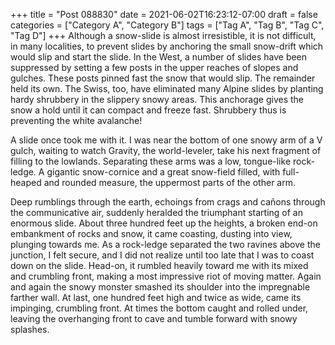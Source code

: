 +++
title = "Post 088830"
date = 2021-06-02T16:23:12-07:00
draft = false
categories = ["Category A", "Category B"]
tags = ["Tag A", "Tag B", "Tag C", "Tag D"]
+++
Although a snow-slide is almost irresistible, it is not difficult, in many localities, to prevent slides by anchoring the small snow-drift which would slip and start the slide. In the West, a number of slides have been suppressed by setting a few posts in the upper reaches of slopes and gulches. These posts pinned fast the snow that would slip. The remainder held its own. The Swiss, too, have eliminated many Alpine slides by planting hardy shrubbery in the slippery snowy areas. This anchorage gives the snow a hold until it can compact and freeze fast. Shrubbery thus is preventing the white avalanche!

A slide once took me with it. I was near the bottom of one snowy arm of a V gulch, waiting to watch Gravity, the world-leveler, take his next fragment of filling to the lowlands. Separating these arms was a low, tongue-like rock-ledge. A gigantic snow-cornice and a great snow-field filled, with full-heaped and rounded measure, the uppermost parts of the other arm.

Deep rumblings through the earth, echoings from crags and cañons through the communicative air, suddenly heralded the triumphant starting of an enormous slide. About three hundred feet up the heights, a broken end-on embankment of rocks and snow, it came coasting, dusting into view, plunging towards me. As a rock-ledge separated the two ravines above the junction, I felt secure, and I did not realize until too late that I was to coast down on the slide. Head-on, it rumbled heavily toward me with its mixed and crumbling front, making a most impressive riot of moving matter. Again and again the snowy monster smashed its shoulder into the impregnable farther wall. At last, one hundred feet high and twice as wide, came its impinging, crumbling front. At times the bottom caught and rolled under, leaving the overhanging front to cave and tumble forward with snowy splashes.
